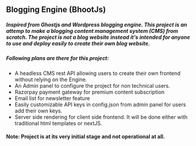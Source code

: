 ## Blogging Engine (BhootJs)
##### Inspired from Ghostjs and Wordpress blogging engine. This project is an attemp to make a blogging content management system (CMS) from scratch. The project is not a blog website instead it's intended for anyone to use and deploy easily to create their own blog website. 
##### Following plans are there for this project:
- A headless CMS rest API allowing users to create their own frontend without relying on the Engine.
- An Admin panel to configure the project for non technical users. 
- Razorpay payment gateway for premium content subscription
- Email list for newsletter feature
- Easily customizable API keys in config.json from admin panel for users add their own keys.
- Server side rendering for client side frontend. It will be done either with traditional html templates or nextJS.
 
#### Note: Project is at its very initial stage and not operational at all.
